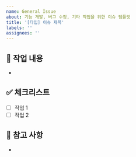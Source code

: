```yaml
---
name: General Issue
about: 기능 개발, 버그 수정, 기타 작업을 위한 이슈 템플릿
title: '[타입] 이슈 제목'
labels: ''
assignees: ''
---
```


## 📌 작업 내용
<!-- 해야 할 작업 간단하게 정리 -->
- 

## ✅ 체크리스트
- [ ] 작업 1
- [ ] 작업 2

## 💬 참고 사항
<!-- 관련 문서나 링크, 추가 설명 -->
- 
